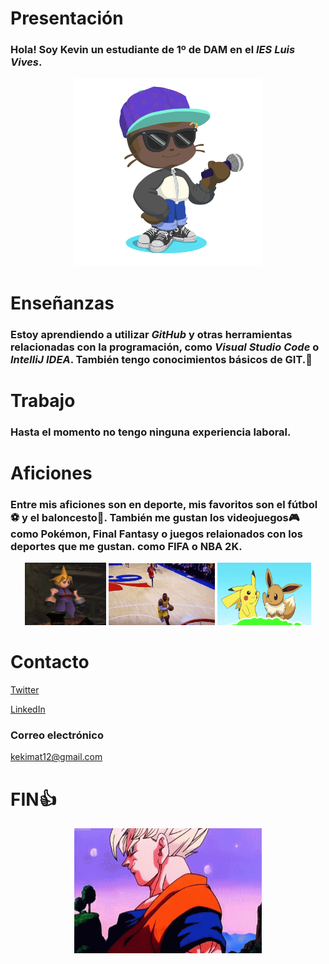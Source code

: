 # **Presentación**
### Hola! Soy Kevin un estudiante de 1º de DAM en el *IES Luis Vives*. 
<center>
<img src="recursos/octocat-1665777722740.png" width="300px">
</center>

# **Enseñanzas**
### Estoy aprendiendo a utilizar *GitHub* y otras herramientas relacionadas con la programación, como *Visual Studio Code* o *IntelliJ IDEA*. También tengo conocimientos básicos de GIT.🙂

# **Trabajo**
### Hasta el momento no tengo ninguna experiencia laboral.

# **Aficiones**
### Entre mis aficiones son en deporte, mis favoritos son el fútbol⚽ y el baloncesto🏀. También me gustan los videojuegos🎮 como Pokémon, Final Fantasy o juegos relaionados con los deportes que me gustan. como FIFA o NBA 2K.
<center>
<img src="recursos/cloug.gif" width="130px" height="100px">
<img src="recursos/nba.gif" width="170px">
<img src="recursos/pokemon.gif" width="150px" height="100">
</center>

# **Contacto**
[Twitter](https://twitter.com/KekiMatute)

[LinkedIn](https://www.linkedin.com/in/kevin-david-matute-obando-2230a3252/)

### Correo electrónico
kekimat12@gmail.com

# **FIN👍**
<center>
    <img src="recursos/ok.gif" width="300px" height="200">
</center>
<!--
**kevindmatuteo/kevindmatuteo** is a ✨ _special_ ✨ repository because its `README.md` (this file) appears on your GitHub profile.
Here are some ideas to get you started:
- 🔭 I’m currently working on 
- 🌱 I’m currently learning ...
- 🤔 I’m looking for help with ...
- 💬 Ask me about ...
- 📫 How to reach me: ...
- 😄 Pronouns: ...
- ⚡ Fun fact: ...
-->
